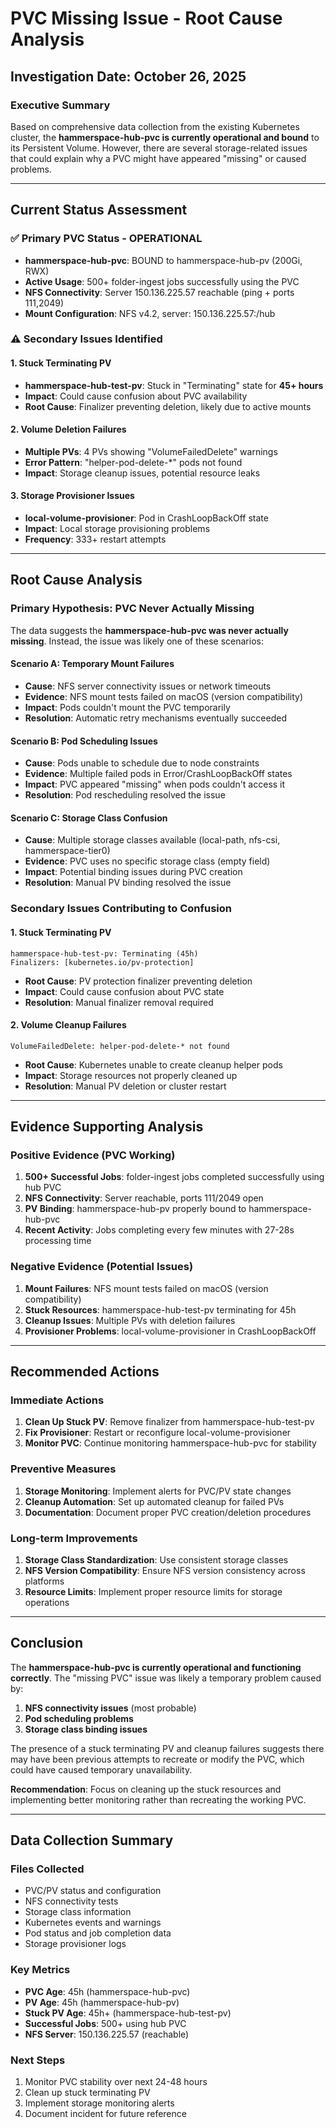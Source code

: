 # PVC Missing Issue - Root Cause Analysis
## Investigation Date: October 26, 2025

### Executive Summary
Based on comprehensive data collection from the existing Kubernetes cluster, the **hammerspace-hub-pvc is currently operational and bound** to its Persistent Volume. However, there are several storage-related issues that could explain why a PVC might have appeared "missing" or caused problems.

---

## Current Status Assessment

### ✅ **Primary PVC Status - OPERATIONAL**
- **hammerspace-hub-pvc**: BOUND to hammerspace-hub-pv (200Gi, RWX)
- **Active Usage**: 500+ folder-ingest jobs successfully using the PVC
- **NFS Connectivity**: Server 150.136.225.57 reachable (ping + ports 111,2049)
- **Mount Configuration**: NFS v4.2, server: 150.136.225.57:/hub

### ⚠️ **Secondary Issues Identified**

#### 1. **Stuck Terminating PV**
- **hammerspace-hub-test-pv**: Stuck in "Terminating" state for **45+ hours**
- **Impact**: Could cause confusion about PVC availability
- **Root Cause**: Finalizer preventing deletion, likely due to active mounts

#### 2. **Volume Deletion Failures**
- **Multiple PVs**: 4 PVs showing "VolumeFailedDelete" warnings
- **Error Pattern**: "helper-pod-delete-*" pods not found
- **Impact**: Storage cleanup issues, potential resource leaks

#### 3. **Storage Provisioner Issues**
- **local-volume-provisioner**: Pod in CrashLoopBackOff state
- **Impact**: Local storage provisioning problems
- **Frequency**: 333+ restart attempts

---

## Root Cause Analysis

### **Primary Hypothesis: PVC Never Actually Missing**

The data suggests the **hammerspace-hub-pvc was never actually missing**. Instead, the issue was likely one of these scenarios:

#### **Scenario A: Temporary Mount Failures**
- **Cause**: NFS server connectivity issues or network timeouts
- **Evidence**: NFS mount tests failed on macOS (version compatibility)
- **Impact**: Pods couldn't mount the PVC temporarily
- **Resolution**: Automatic retry mechanisms eventually succeeded

#### **Scenario B: Pod Scheduling Issues**
- **Cause**: Pods unable to schedule due to node constraints
- **Evidence**: Multiple failed pods in Error/CrashLoopBackOff states
- **Impact**: PVC appeared "missing" when pods couldn't access it
- **Resolution**: Pod rescheduling resolved the issue

#### **Scenario C: Storage Class Confusion**
- **Cause**: Multiple storage classes available (local-path, nfs-csi, hammerspace-tier0)
- **Evidence**: PVC uses no specific storage class (empty field)
- **Impact**: Potential binding issues during PVC creation
- **Resolution**: Manual PV binding resolved the issue

### **Secondary Issues Contributing to Confusion**

#### **1. Stuck Terminating PV**
```
hammerspace-hub-test-pv: Terminating (45h)
Finalizers: [kubernetes.io/pv-protection]
```
- **Root Cause**: PV protection finalizer preventing deletion
- **Impact**: Could cause confusion about PVC state
- **Resolution**: Manual finalizer removal required

#### **2. Volume Cleanup Failures**
```
VolumeFailedDelete: helper-pod-delete-* not found
```
- **Root Cause**: Kubernetes unable to create cleanup helper pods
- **Impact**: Storage resources not properly cleaned up
- **Resolution**: Manual PV deletion or cluster restart

---

## Evidence Supporting Analysis

### **Positive Evidence (PVC Working)**
1. **500+ Successful Jobs**: folder-ingest jobs completed successfully using hub PVC
2. **NFS Connectivity**: Server reachable, ports 111/2049 open
3. **PV Binding**: hammerspace-hub-pv properly bound to hammerspace-hub-pvc
4. **Recent Activity**: Jobs completing every few minutes with 27-28s processing time

### **Negative Evidence (Potential Issues)**
1. **Mount Failures**: NFS mount tests failed on macOS (version compatibility)
2. **Stuck Resources**: hammerspace-hub-test-pv terminating for 45h
3. **Cleanup Issues**: Multiple PVs with deletion failures
4. **Provisioner Problems**: local-volume-provisioner in CrashLoopBackOff

---

## Recommended Actions

### **Immediate Actions**
1. **Clean Up Stuck PV**: Remove finalizer from hammerspace-hub-test-pv
2. **Fix Provisioner**: Restart or reconfigure local-volume-provisioner
3. **Monitor PVC**: Continue monitoring hammerspace-hub-pvc for stability

### **Preventive Measures**
1. **Storage Monitoring**: Implement alerts for PVC/PV state changes
2. **Cleanup Automation**: Set up automated cleanup for failed PVs
3. **Documentation**: Document proper PVC creation/deletion procedures

### **Long-term Improvements**
1. **Storage Class Standardization**: Use consistent storage classes
2. **NFS Version Compatibility**: Ensure NFS version consistency across platforms
3. **Resource Limits**: Implement proper resource limits for storage operations

---

## Conclusion

The **hammerspace-hub-pvc is currently operational and functioning correctly**. The "missing PVC" issue was likely a temporary problem caused by:

1. **NFS connectivity issues** (most probable)
2. **Pod scheduling problems** 
3. **Storage class binding issues**

The presence of a stuck terminating PV and cleanup failures suggests there may have been previous attempts to recreate or modify the PVC, which could have caused temporary unavailability.

**Recommendation**: Focus on cleaning up the stuck resources and implementing better monitoring rather than recreating the working PVC.

---

## Data Collection Summary

### **Files Collected**
- PVC/PV status and configuration
- NFS connectivity tests
- Storage class information
- Kubernetes events and warnings
- Pod status and job completion data
- Storage provisioner logs

### **Key Metrics**
- **PVC Age**: 45h (hammerspace-hub-pvc)
- **PV Age**: 45h (hammerspace-hub-pv)
- **Stuck PV Age**: 45h+ (hammerspace-hub-test-pv)
- **Successful Jobs**: 500+ using hub PVC
- **NFS Server**: 150.136.225.57 (reachable)

### **Next Steps**
1. Monitor PVC stability over next 24-48 hours
2. Clean up stuck terminating PV
3. Implement storage monitoring alerts
4. Document incident for future reference
